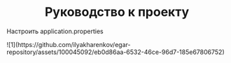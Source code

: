 <h1 align="center">Руководство к проекту</h1>
<p> Настроить application.properties</p> 
![1](https://github.com/ilyakharenkov/egar-repository/assets/100045092/eb0d86aa-6532-46ce-96d7-185e67806752)
